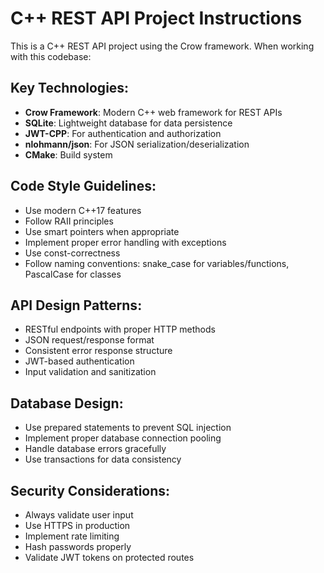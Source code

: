 <!-- Use this file to provide workspace-specific custom instructions to Copilot. For more details, visit https://code.visualstudio.com/docs/copilot/copilot-customization#_use-a-githubcopilotinstructionsmd-file -->

# C++ REST API Project Instructions

This is a C++ REST API project using the Crow framework. When working with this codebase:

## Key Technologies:
- **Crow Framework**: Modern C++ web framework for REST APIs
- **SQLite**: Lightweight database for data persistence
- **JWT-CPP**: For authentication and authorization
- **nlohmann/json**: For JSON serialization/deserialization
- **CMake**: Build system

## Code Style Guidelines:
- Use modern C++17 features
- Follow RAII principles
- Use smart pointers when appropriate
- Implement proper error handling with exceptions
- Use const-correctness
- Follow naming conventions: snake_case for variables/functions, PascalCase for classes

## API Design Patterns:
- RESTful endpoints with proper HTTP methods
- JSON request/response format
- Consistent error response structure
- JWT-based authentication
- Input validation and sanitization

## Database Design:
- Use prepared statements to prevent SQL injection
- Implement proper database connection pooling
- Handle database errors gracefully
- Use transactions for data consistency

## Security Considerations:
- Always validate user input
- Use HTTPS in production
- Implement rate limiting
- Hash passwords properly
- Validate JWT tokens on protected routes
